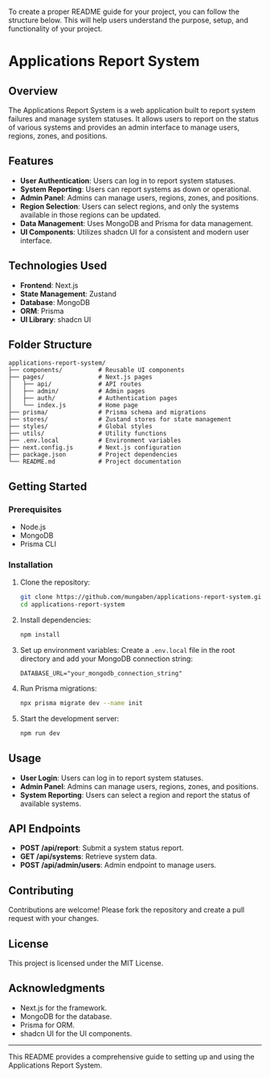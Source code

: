 To create a proper README guide for your project, you can follow the structure below. This will help users understand the purpose, setup, and functionality of your project.

# Applications Report System

## Overview

The Applications Report System is a web application built to report system failures and manage system statuses. It allows users to report on the status of various systems and provides an admin interface to manage users, regions, zones, and positions.

## Features

- **User Authentication**: Users can log in to report system statuses.
- **System Reporting**: Users can report systems as down or operational.
- **Admin Panel**: Admins can manage users, regions, zones, and positions.
- **Region Selection**: Users can select regions, and only the systems available in those regions can be updated.
- **Data Management**: Uses MongoDB and Prisma for data management.
- **UI Components**: Utilizes shadcn UI for a consistent and modern user interface.

## Technologies Used

- **Frontend**: Next.js
- **State Management**: Zustand
- **Database**: MongoDB
- **ORM**: Prisma
- **UI Library**: shadcn UI

## Folder Structure

```
applications-report-system/
├── components/          # Reusable UI components
├── pages/               # Next.js pages
│   ├── api/             # API routes
│   ├── admin/           # Admin pages
│   ├── auth/            # Authentication pages
│   └── index.js         # Home page
├── prisma/              # Prisma schema and migrations
├── stores/              # Zustand stores for state management
├── styles/              # Global styles
├── utils/               # Utility functions
├── .env.local           # Environment variables
├── next.config.js       # Next.js configuration
├── package.json         # Project dependencies
└── README.md            # Project documentation
```

## Getting Started

### Prerequisites

- Node.js
- MongoDB
- Prisma CLI

### Installation

1. Clone the repository:
   ```bash
   git clone https://github.com/mungaben/applications-report-system.git
   cd applications-report-system
   ```

2. Install dependencies:
   ```bash
   npm install
   ```

3. Set up environment variables:
   Create a `.env.local` file in the root directory and add your MongoDB connection string:
   ```
   DATABASE_URL="your_mongodb_connection_string"
   ```

4. Run Prisma migrations:
   ```bash
   npx prisma migrate dev --name init
   ```

5. Start the development server:
   ```bash
   npm run dev
   ```

## Usage

- **User Login**: Users can log in to report system statuses.
- **Admin Panel**: Admins can manage users, regions, zones, and positions.
- **System Reporting**: Users can select a region and report the status of available systems.

## API Endpoints

- **POST /api/report**: Submit a system status report.
- **GET /api/systems**: Retrieve system data.
- **POST /api/admin/users**: Admin endpoint to manage users.

## Contributing

Contributions are welcome! Please fork the repository and create a pull request with your changes.

## License

This project is licensed under the MIT License.

## Acknowledgments

- Next.js for the framework.
- MongoDB for the database.
- Prisma for ORM.
- shadcn UI for the UI components.

---

This README provides a comprehensive guide to setting up and using the Applications Report System.
